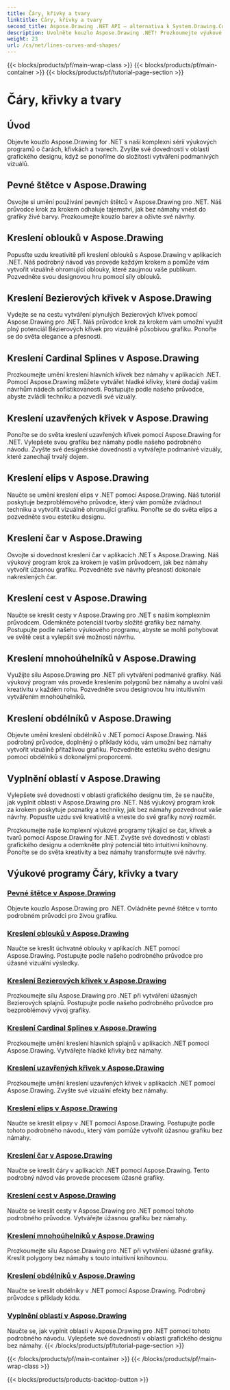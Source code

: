 ```yaml
---
title: Čáry, křivky a tvary
linktitle: Čáry, křivky a tvary
second_title: Aspose.Drawing .NET API – alternativa k System.Drawing.Common
description: Uvolněte kouzlo Aspose.Drawing .NET! Prozkoumejte výukové programy pro čáry, křivky a tvary pro živou grafiku – zvládněte plné štětce, oblouky, splajny, elipsy a kreativněji.
weight: 23
url: /cs/net/lines-curves-and-shapes/
---
```


{{< blocks/products/pf/main-wrap-class >}}
{{< blocks/products/pf/main-container >}}
{{< blocks/products/pf/tutorial-page-section >}}

# Čáry, křivky a tvary


## Úvod

Objevte kouzlo Aspose.Drawing for .NET s naší komplexní sérií výukových programů o čarách, křivkách a tvarech. Zvyšte své dovednosti v oblasti grafického designu, když se ponoříme do složitosti vytváření podmanivých vizuálů.

## Pevné štětce v Aspose.Drawing
Osvojte si umění používání pevných štětců v Aspose.Drawing pro .NET. Náš průvodce krok za krokem odhaluje tajemství, jak bez námahy vnést do grafiky živé barvy. Prozkoumejte kouzlo barev a oživte své návrhy.

## Kreslení oblouků v Aspose.Drawing
Popusťte uzdu kreativitě při kreslení oblouků s Aspose.Drawing v aplikacích .NET. Náš podrobný návod vás provede každým krokem a pomůže vám vytvořit vizuálně ohromující oblouky, které zaujmou vaše publikum. Pozvedněte svou designovou hru pomocí síly oblouků.

## Kreslení Bezierových křivek v Aspose.Drawing
Vydejte se na cestu vytváření plynulých Bezierových křivek pomocí Aspose.Drawing pro .NET. Náš průvodce krok za krokem vám umožní využít plný potenciál Bézierových křivek pro vizuálně působivou grafiku. Ponořte se do světa elegance a přesnosti.

## Kreslení Cardinal Splines v Aspose.Drawing
Prozkoumejte umění kreslení hlavních křivek bez námahy v aplikacích .NET. Pomocí Aspose.Drawing můžete vytvářet hladké křivky, které dodají vašim návrhům nádech sofistikovanosti. Postupujte podle našeho průvodce, abyste zvládli techniku a pozvedli své vizuály.

## Kreslení uzavřených křivek v Aspose.Drawing
Ponořte se do světa kreslení uzavřených křivek pomocí Aspose.Drawing for .NET. Vylepšete svou grafiku bez námahy podle našeho podrobného návodu. Zvyšte své designérské dovednosti a vytvářejte podmanivé vizuály, které zanechají trvalý dojem.

## Kreslení elips v Aspose.Drawing
Naučte se umění kreslení elips v .NET pomocí Aspose.Drawing. Náš tutoriál poskytuje bezproblémového průvodce, který vám pomůže zvládnout techniku a vytvořit vizuálně ohromující grafiku. Ponořte se do světa elips a pozvedněte svou estetiku designu.

## Kreslení čar v Aspose.Drawing
Osvojte si dovednost kreslení čar v aplikacích .NET s Aspose.Drawing. Náš výukový program krok za krokem je vaším průvodcem, jak bez námahy vytvořit úžasnou grafiku. Pozvedněte své návrhy přesností dokonale nakreslených čar.

## Kreslení cest v Aspose.Drawing
Naučte se kreslit cesty v Aspose.Drawing pro .NET s naším komplexním průvodcem. Odemkněte potenciál tvorby složité grafiky bez námahy. Postupujte podle našeho výukového programu, abyste se mohli pohybovat ve světě cest a vylepšit své možnosti návrhu.

## Kreslení mnohoúhelníků v Aspose.Drawing
Využijte sílu Aspose.Drawing pro .NET při vytváření podmanivé grafiky. Náš výukový program vás provede kreslením polygonů bez námahy a uvolní vaši kreativitu v každém rohu. Pozvedněte svou designovou hru intuitivním vytvářením mnohoúhelníků.

## Kreslení obdélníků v Aspose.Drawing
Objevte umění kreslení obdélníků v .NET pomocí Aspose.Drawing. Náš podrobný průvodce, doplněný o příklady kódu, vám umožní bez námahy vytvořit vizuálně přitažlivou grafiku. Pozvedněte estetiku svého designu pomocí obdélníků s dokonalými proporcemi.

## Vyplnění oblastí v Aspose.Drawing
Vylepšete své dovednosti v oblasti grafického designu tím, že se naučíte, jak vyplnit oblasti v Aspose.Drawing pro .NET. Náš výukový program krok za krokem poskytuje poznatky a techniky, jak bez námahy pozvednout vaše návrhy. Popusťte uzdu své kreativitě a vneste do své grafiky nový rozměr.

Prozkoumejte naše komplexní výukové programy týkající se čar, křivek a tvarů pomocí Aspose.Drawing for .NET. Zvyšte své dovednosti v oblasti grafického designu a odemkněte plný potenciál této intuitivní knihovny. Ponořte se do světa kreativity a bez námahy transformujte své návrhy.
## Výukové programy Čáry, křivky a tvary
### [Pevné štětce v Aspose.Drawing](./solid-brushes/)
Objevte kouzlo Aspose.Drawing pro .NET. Ovládněte pevné štětce v tomto podrobném průvodci pro živou grafiku.
### [Kreslení oblouků v Aspose.Drawing](./draw-arc/)
Naučte se kreslit úchvatné oblouky v aplikacích .NET pomocí Aspose.Drawing. Postupujte podle našeho podrobného průvodce pro úžasné vizuální výsledky.
### [Kreslení Bezierových křivek v Aspose.Drawing](./draw-bezier-spline/)
Prozkoumejte sílu Aspose.Drawing pro .NET při vytváření úžasných Bezierových splajnů. Postupujte podle našeho podrobného průvodce pro bezproblémový vývoj grafiky.
### [Kreslení Cardinal Splines v Aspose.Drawing](./draw-cardinal-spline/)
Prozkoumejte umění kreslení hlavních splajnů v aplikacích .NET pomocí Aspose.Drawing. Vytvářejte hladké křivky bez námahy.
### [Kreslení uzavřených křivek v Aspose.Drawing](./draw-closed-curve/)
Prozkoumejte umění kreslení uzavřených křivek v aplikacích .NET pomocí Aspose.Drawing. Zvyšte své vizuální efekty bez námahy.
### [Kreslení elips v Aspose.Drawing](./draw-ellipse/)
Naučte se kreslit elipsy v .NET pomocí Aspose.Drawing. Postupujte podle tohoto podrobného návodu, který vám pomůže vytvořit úžasnou grafiku bez námahy.
### [Kreslení čar v Aspose.Drawing](./draw-lines/)
Naučte se kreslit čáry v aplikacích .NET pomocí Aspose.Drawing. Tento podrobný návod vás provede procesem úžasné grafiky.
### [Kreslení cest v Aspose.Drawing](./draw-path/)
Naučte se kreslit cesty v Aspose.Drawing pro .NET pomocí tohoto podrobného průvodce. Vytvářejte úžasnou grafiku bez námahy.
### [Kreslení mnohoúhelníků v Aspose.Drawing](./draw-polygon/)
Prozkoumejte sílu Aspose.Drawing pro .NET při vytváření úžasné grafiky. Kreslit polygony bez námahy s touto intuitivní knihovnou.
### [Kreslení obdélníků v Aspose.Drawing](./draw-rectangle/)
Naučte se kreslit obdélníky v .NET pomocí Aspose.Drawing. Podrobný průvodce s příklady kódu.
### [Vyplnění oblastí v Aspose.Drawing](./fill-region/)
Naučte se, jak vyplnit oblasti v Aspose.Drawing pro .NET pomocí tohoto podrobného návodu. Vylepšete své dovednosti v oblasti grafického designu bez námahy.
{{< /blocks/products/pf/tutorial-page-section >}}

{{< /blocks/products/pf/main-container >}}
{{< /blocks/products/pf/main-wrap-class >}}

{{< blocks/products/products-backtop-button >}}
